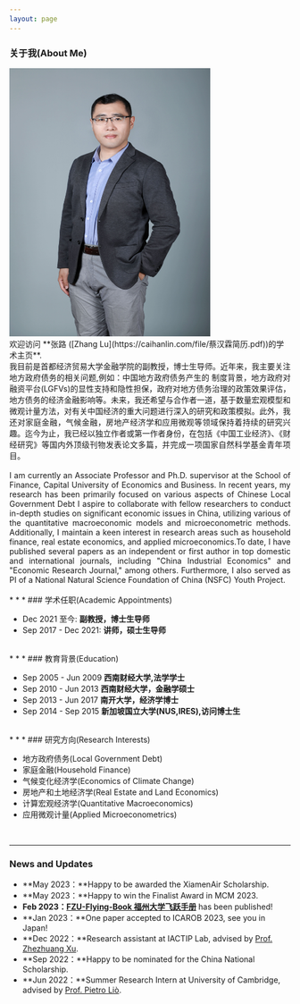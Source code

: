 ```yaml
---
layout: page
---
```


### 关于我(About Me)

<img src="images/profile2.jpg" class="floatpic" width="360" height="480">


<br>
欢迎访问 **张路 ([Zhang Lu](https://caihanlin.com/file/蔡汉霖简历.pdf))的学术主页**.

<div style="text-align: justify">
	我目前是首都经济贸易大学金融学院的副教授，博士生导师。近年来，我主要关注地方政府债务的相关问题,例如：中国地方政府债务产生的
制度背景，地方政府对融资平台(LGFVs)的显性支持和隐性担保，政府对地方债务治理的政策效果评估，地方债务的经济金融影响等。未来，我还希望与合作者一道，基于数量宏观模型和微观计量方法，对有关中国经济的重大问题进行深入的研究和政策模拟。此外，我还对家庭金融，气候金融，房地产经济学和应用微观等领域保持着持续的研究兴趣。迄今为止，我已经以独立作者或第一作者身份，在包括《中国工业经济》、《财经研究》等国内外顶级刊物发表论文多篇，并完成一项国家自然科学基金青年项目。

</div>

<br>
<div style="text-align: justify">
I am currently an Associate Professor and Ph.D. supervisor at the School of Finance, Capital University of Economics and Business. In recent years, my research has been primarily focused on various aspects of Chinese Local Government Debt I aspire to collaborate with fellow researchers to conduct in-depth studies on significant economic issues in China, utilizing various of the quantitative macroeconomic models and microeconometric methods. Additionally, I maintain a keen interest in research areas such as household finance, real estate economics, and applied microeconomics.To date, I have published several papers as an independent or first author in top domestic and international journals, including "China Industrial Economics" and "Economic Research Journal," among others. Furthermore, I also served as PI of a National Natural Science Foundation of China (NSFC) Youth Project.
</div>




<br>
* * *
### 学术任职(Academic Appointments)

- Dec 2021 至今:       **副教授，博士生导师**
- Sep 2017 - Dec 2021: **讲师，硕士生导师**


<br>
* * *
### 教育背景(Education)

- Sep 2005 - Jun 2009 **西南财经大学,法学学士**
- Sep 2010 - Jun 2013 **西南财经大学，金融学硕士**
- Sep 2013 - Jun 2017 **南开大学，经济学博士**
- Sep 2014 - Sep 2015 **新加坡国立大学(NUS,IRES),访问博士生**


<br>
* * *
### 研究方向(Research Interests)

- 地方政府债务(Local Government Debt)
- 家庭金融(Household Finance)
- 气候变化经济学(Economics of Climate Change)
- 房地产和土地经济学(Real Estate and Land Economics)
- 计算宏观经济学(Quantitative Macroeconomics)
- 应用微观计量(Applied Microeconometrics)

<br>


* * *
### News and Updates

- **May 2023：**Happy to be awarded the XiamenAir Scholarship.
- **May 2023：**Happy to win the Finalist Award in MCM 2023.
- **Feb 2023：**[**FZU-Flying-Book 福州大学飞跃手册**](https://fzu-fly.online/) has been published!
- **Jan 2023：**One paper accepted to ICAROB 2023, see you in Japan!
- **Dec 2022：**Research assistant at IACTIP Lab, advised by [Prof. Zhezhuang Xu](https://dqxy.fzu.edu.cn/en/info/1009/1072.htm).
- **Sep 2022：**Happy to be nominated for the China National Scholarship.
- **Jun 2022：**Summer Research Intern at University of Cambridge, advised by [Prof. Pietro Liò](https://www.cl.cam.ac.uk/~pl219/ ).

<br>
